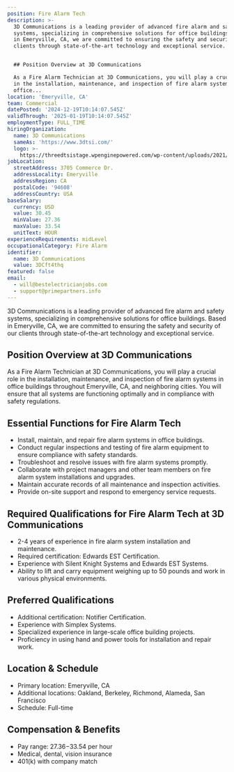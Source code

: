 ```yaml
---
position: Fire Alarm Tech
description: >-
  3D Communications is a leading provider of advanced fire alarm and safety
  systems, specializing in comprehensive solutions for office buildings. Based
  in Emeryville, CA, we are committed to ensuring the safety and security of our
  clients through state-of-the-art technology and exceptional service.


  ## Position Overview at 3D Communications

  As a Fire Alarm Technician at 3D Communications, you will play a crucial role
  in the installation, maintenance, and inspection of fire alarm systems in
  office...
location: 'Emeryville, CA'
team: Commercial
datePosted: '2024-12-19T10:14:07.545Z'
validThrough: '2025-01-19T10:14:07.545Z'
employmentType: FULL_TIME
hiringOrganization:
  name: 3D Communications
  sameAs: 'https://www.3dtsi.com/'
  logo: >-
    https://threedtsistage.wpenginepowered.com/wp-content/uploads/2021/01/logo-default.png
jobLocation:
  streetAddress: 3705 Commerce Dr.
  addressLocality: Emeryville
  addressRegion: CA
  postalCode: '94608'
  addressCountry: USA
baseSalary:
  currency: USD
  value: 30.45
  minValue: 27.36
  maxValue: 33.54
  unitText: HOUR
experienceRequirements: midLevel
occupationalCategory: Fire Alarm
identifier:
  name: 3D Communications
  value: 3DCft4thq
featured: false
email:
  - will@bestelectricianjobs.com
  - support@primepartners.info
---
```




3D Communications is a leading provider of advanced fire alarm and safety systems, specializing in comprehensive solutions for office buildings. Based in Emeryville, CA, we are committed to ensuring the safety and security of our clients through state-of-the-art technology and exceptional service.

## Position Overview at 3D Communications
As a Fire Alarm Technician at 3D Communications, you will play a crucial role in the installation, maintenance, and inspection of fire alarm systems in office buildings throughout Emeryville, CA, and neighboring cities. You will ensure that all systems are functioning optimally and in compliance with safety regulations.

## Essential Functions for Fire Alarm Tech
- Install, maintain, and repair fire alarm systems in office buildings.
- Conduct regular inspections and testing of fire alarm equipment to ensure compliance with safety standards.
- Troubleshoot and resolve issues with fire alarm systems promptly.
- Collaborate with project managers and other team members on fire alarm system installations and upgrades.
- Maintain accurate records of all maintenance and inspection activities.
- Provide on-site support and respond to emergency service requests.

## Required Qualifications for Fire Alarm Tech at 3D Communications
- 2-4 years of experience in fire alarm system installation and maintenance.
- Required certification: Edwards EST Certification.
- Experience with Silent Knight Systems and Edwards EST Systems.
- Ability to lift and carry equipment weighing up to 50 pounds and work in various physical environments.

## Preferred Qualifications
- Additional certification: Notifier Certification.
- Experience with Simplex Systems.
- Specialized experience in large-scale office building projects.
- Proficiency in using hand and power tools for installation and repair work.

## Location & Schedule
- Primary location: Emeryville, CA
- Additional locations: Oakland, Berkeley, Richmond, Alameda, San Francisco
- Schedule: Full-time

## Compensation & Benefits
- Pay range: $27.36-$33.54 per hour
- Medical, dental, vision insurance
- 401(k) with company match
